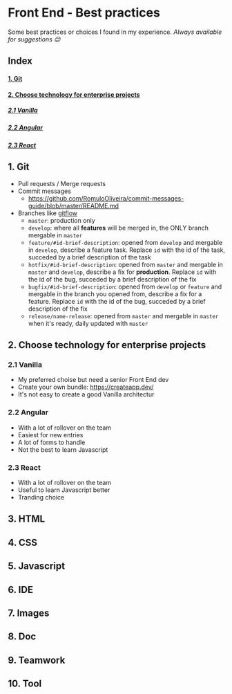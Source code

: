 # Front End - Best practices
Some best practices or choices I found in my experience.
*Always available for suggestions 😊*

## Index
#### [1. Git](#1-git)
#### [2. Choose technology for enterprise projects](#2-choose-technology-for-enterprise-projects)
##### [2.1 Vanilla](#21-vanilla)
##### [2.2 Angular](#22-angular)
##### [2.3 React](#23-react)

## 1. Git
- Pull requests / Merge requests
- Commit messages
  - https://github.com/RomuloOliveira/commit-messages-guide/blob/master/README.md
- Branches like [gitflow](https://nvie.com/posts/a-successful-git-branching-model/)
  - ```master```: production only
  - ```develop```: where all **features** will be merged in, the ONLY branch mergable in ```master```
  - ```feature/#id-brief-description```: opened from ```develop``` and mergable in ```develop```, describe a feature task. Replace ```id``` with the id of the task, succeded by a brief description of the task
  - ```hotfix/#id-brief-description```: opened from ```master``` and mergable in ```master``` and ```develop```, describe a fix for **production**. Replace ```id``` with the id of the bug, succeded by a brief description of the fix
  - ```bugfix/#id-brief-description```: opened from ```develop``` or ```feature``` and mergable in the branch you opened from, describe a fix for a feature. Replace ```id``` with the id of the bug, succeded by a brief description of the fix
  - ```release/name-release```: opened from ```master``` and mergable in ```master``` when it's ready, daily updated with ```master```

## 2. Choose technology for enterprise projects
### 2.1 Vanilla
- My preferred choise but need a senior Front End dev
- Create your own bundle: https://createapp.dev/
- It's not easy to create a good Vanilla architectur
### 2.2 Angular
- With a lot of rollover on the team
- Easiest for new entries
- A lot of forms to handle
- Not the best to learn Javascript
### 2.3 React
- With a lot of rollover on the team
- Useful to learn Javascript better
- Tranding choice

## 3. HTML

## 4. CSS

## 5. Javascript

## 6. IDE

## 7. Images

## 8. Doc

## 9. Teamwork

## 10. Tool

